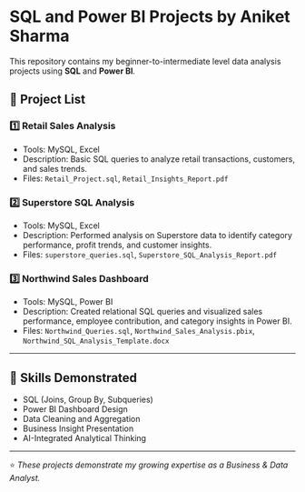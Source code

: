 # SQL and Power BI Projects by Aniket Sharma

This repository contains my beginner-to-intermediate level data analysis projects using **SQL** and **Power BI**.

## 📁 Project List

### 1️⃣ Retail Sales Analysis
- Tools: MySQL, Excel
- Description: Basic SQL queries to analyze retail transactions, customers, and sales trends.
- Files: `Retail_Project.sql`, `Retail_Insights_Report.pdf`

### 2️⃣ Superstore SQL Analysis
- Tools: MySQL, Excel
- Description: Performed analysis on Superstore data to identify category performance, profit trends, and customer insights.
- Files: `superstore_queries.sql`, `Superstore_SQL_Analysis_Report.pdf`

### 3️⃣ Northwind Sales Dashboard
- Tools: MySQL, Power BI
- Description: Created relational SQL queries and visualized sales performance, employee contribution, and category insights in Power BI.
- Files: `Northwind_Queries.sql`, `Northwind_Sales_Analysis.pbix`, `Northwind_SQL_Analysis_Template.docx`

---

## 🧠 Skills Demonstrated
- SQL (Joins, Group By, Subqueries)
- Power BI Dashboard Design
- Data Cleaning and Aggregation
- Business Insight Presentation
- AI-Integrated Analytical Thinking

---

⭐ *These projects demonstrate my growing expertise as a Business & Data Analyst.*
